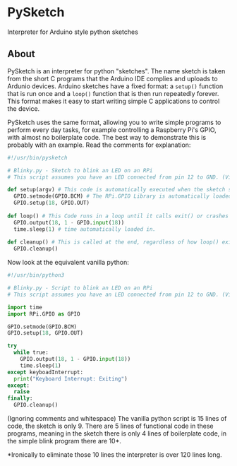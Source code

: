 # PySketch
Interpreter for Arduino style python sketches
## About 
PySketch is an interpreter for python "sketches". The name sketch is taken from the short C programs that the Arduino IDE complies and uploads to Ardunio devices. Arduino sketches have a fixed format: a `setup()` function that is run once and a `loop()` function that is then run repeatedly forever. This format makes it easy to start writing simple C applications to control the device. 

PySketch uses the same format, allowing you to write simple programs to perform every day tasks, for example controlling a Raspberry Pi's GPIO, with almost no boilerplate code. The best way to demonstrate this is probably with an example. Read the comments for explanation:
```python
#!/usr/bin/pysketch

# Blinky.py - Sketch to blink an LED on an RPi
# This script assumes you have an LED connected from pin 12 to GND. (Via a resistor plz)

def setup(argv) # This code is automatically executed when the sketch starts.
  GPIO.setmode(GPIO.BCM) # The RPi.GPIO Library is automatically loaded in.
  GPIO.setup(18, GPIO.OUT) 
  
def loop() # This Code runs in a loop until it calls exit() or crashes or a keyboardInterrupt event is fired.
  GPIO.output(18, 1 - GPIO.input(18))
  time.sleep(1) # time automatically loaded in.
  
def cleanup() # This is called at the end, regardless of how loop() exits, even if it crashes.
  GPIO.cleanup()
```
  
Now look at the equivalent vanilla python:
```python
#!/usr/bin/python3

# Blinky.py - Script to blink an LED on an RPi
# This script assumes you have an LED connected from pin 12 to GND. (Via a resistor plz)

import time
import RPi.GPIO as GPIO

GPIO.setmode(GPIO.BCM)
GPIO.setup(18, GPIO.OUT)

try
  while true:
    GPIO.output(18, 1 - GPIO.input(18))
    time.sleep(1)
except keyboadInterrupt:
  print("Keyboard Interrupt: Exiting")
except:
  raise
finally:
  GPIO.cleanup()  
```
(Ignoring comments and whitespace) The vanilla python script is 15 lines of code, the sketch is only 9. There are 5 lines of functional code in these programs, meaning in the sketch there is only 4 lines of boilerplate code, in the simple blink program there are 10*.

*Ironically to eliminate those 10 lines the interpreter is over 120 lines long.
